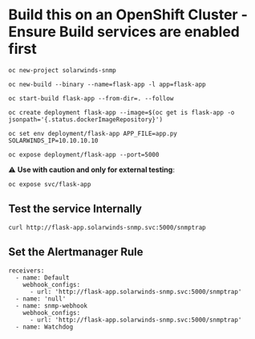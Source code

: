 # Build this on an OpenShift Cluster - Ensure Build services are enabled first 
```
oc new-project solarwinds-snmp
```
```
oc new-build --binary --name=flask-app -l app=flask-app
```
```
oc start-build flask-app --from-dir=. --follow
```
```
oc create deployment flask-app --image=$(oc get is flask-app -o jsonpath='{.status.dockerImageRepository}')
```
```
oc set env deployment/flask-app APP_FILE=app.py SOLARWINDS_IP=10.10.10.10
```
```
oc expose deployment/flask-app --port=5000
```

:warning: **Use with caution and only for external testing**: 
```
oc expose svc/flask-app
```
## Test the service Internally 

```
curl http://flask-app.solarwinds-snmp.svc:5000/snmptrap
```

## Set the Alertmanager Rule

```
receivers:
  - name: Default
    webhook_configs:
      - url: 'http://flask-app.solarwinds-snmp.svc:5000/snmptrap'
  - name: 'null'
  - name: snmp-webhook
    webhook_configs:
      - url: 'http://flask-app.solarwinds-snmp.svc:5000/snmptrap'
  - name: Watchdog
```

